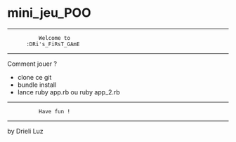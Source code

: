 # mini_jeu_POO

**************************************

              Welcome to              
          :DRi's_FiRsT_GAmE          
                       
**************************************

Comment jouer ?

- clone ce git
- bundle install
- lance ruby app.rb ou ruby app_2.rb


**************************************

              Have fun !            
                       
**************************************

by Drieli Luz
